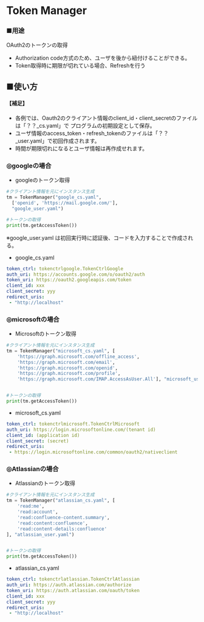 # Token Manager
### ■用途
OAuth2のトークンの取得
- Authorization code方式のため、ユーザを後から紐付けることができる。
- Token取得時に期限が切れている場合、Refreshを行う


## ■使い方
#### 【補足】
- 各例では、Oauth2のクライアント情報のclient_id・client_secretのファイルは「？？_cs.yaml」で
プログラムの初期設定として保存。
- ユーザ情報のaccess_token・refresh_tokenのファイルは「？？_user.yaml」で初回作成されます。
- 時間が期限切れになるとユーザ情報は再作成せれます。

### ◎googleの場合
- googleのトークン取得 
```python
#クライアント情報を元にインスタンス生成
tm = TokenManager("google_cs.yaml",
  ['openid', 'https://mail.google.com/'],
  "google_user.yaml")

#トークンの取得
print(tm.getAccessToken())
```
※google_user.yaml は初回実行時に認証後、コードを入力することで作成される。

- google_cs.yaml
```yaml
token_ctrl: tokenctrlgoogle.TokenCtrlGoogle
auth_uri: https://accounts.google.com/o/oauth2/auth
token_uri: https://oauth2.googleapis.com/token
client_id: xxx
client_secret: yyy
redirect_uris:
 - "http://localhost"
```

### ◎microsoftの場合

- Microsoftのトークン取得 
```python
#クライアント情報を元にインスタンス生成
tm = TokenManager("microsoft_cs.yaml", [
    'https://graph.microsoft.com/offline_access',
    'https://graph.microsoft.com/email',
    'https://graph.microsoft.com/openid',
    'https://graph.microsoft.com/profile',
    'https://graph.microsoft.com/IMAP.AccessAsUser.All'], "microsoft_user.yaml")


#トークンの取得
print(tm.getAccessToken())
```

- microsoft_cs.yaml
```yaml
token_ctrl: tokenctrlmicrosoft.TokenCtrlMicrosoft
auth_uri: https://login.microsoftonline.com/(tenant id)
client_id: (application id)
client_secret: (secret)
redirect_uris:
 - https://login.microsoftonline.com/common/oauth2/nativeclient
```


### ◎Atlassianの場合

- Atlassianのトークン取得 
```python
#クライアント情報を元にインスタンス生成
tm = TokenManager("atlassian_cs.yaml", [
    'read:me',
    'read:account',
    'read:confluence-content.summary',
    'read:content:confluence',
    'read:content-details:confluence'
], "atlassian_user.yaml")


#トークンの取得
print(tm.getAccessToken())
```

- atlassian_cs.yaml
```yaml
token_ctrl: tokenctrlatlassian.TokenCtrlAtlassian
auth_uri: https://auth.atlassian.com/authorize
token_uri: https://auth.atlassian.com/oauth/token
client_id: xxx
client_secret: yyy
redirect_uris:
 - "http://localhost"
```
